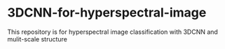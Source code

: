 # 3DCNN-for-hyperspectral-image
This repository is for hyperspectral image classification with 3DCNN and mulit-scale structure
